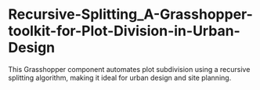 # Recursive-Splitting_A-Grasshopper-toolkit-for-Plot-Division-in-Urban-Design
This Grasshopper component automates plot subdivision using a recursive splitting algorithm, making it ideal for urban design and site planning.
